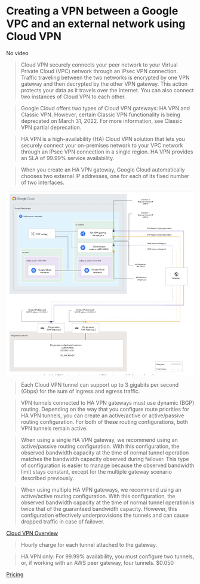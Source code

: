 # Creating a VPN between a Google VPC and an external network using Cloud VPN

No video

> Cloud VPN securely connects your peer network to your Virtual Private Cloud (VPC) network through an IPsec VPN connection. Traffic traveling between the two networks is encrypted by one VPN gateway and then decrypted by the other VPN gateway. This action protects your data as it travels over the internet. You can also connect two instances of Cloud VPN to each other.

> Google Cloud offers two types of Cloud VPN gateways: HA VPN and Classic VPN. However, certain Classic VPN functionality is being deprecated on March 31, 2022. For more information, see Classic VPN partial deprecation.

> HA VPN is a high-availability (HA) Cloud VPN solution that lets you securely connect your on-premises network to your VPC network through an IPsec VPN connection in a single region. HA VPN provides an SLA of 99.99% service availability.

> When you create an HA VPN gateway, Google Cloud automatically chooses two external IP addresses, one for each of its fixed number of two interfaces.

![VPN](vpn.png)

> Each Cloud VPN tunnel can support up to 3 gigabits per second (Gbps) for the sum of ingress and egress traffic.

> VPN tunnels connected to HA VPN gateways must use dynamic (BGP) routing. Depending on the way that you configure route priorities for HA VPN tunnels, you can create an active/active or active/passive routing configuration. For both of these routing configurations, both VPN tunnels remain active.

> When using a single HA VPN gateway, we recommend using an active/passive routing configuration. With this configuration, the observed bandwidth capacity at the time of normal tunnel operation matches the bandwidth capacity observed during failover. This type of configuration is easier to manage because the observed bandwidth limit stays constant, except for the multiple gateway scenario described previously.

> When using multiple HA VPN gateways, we recommend using an active/active routing configuration. With this configuration, the observed bandwidth capacity at the time of normal tunnel operation is twice that of the guaranteed bandwidth capacity. However, this configuration effectively underprovisions the tunnels and can cause dropped traffic in case of failover.

[Cloud VPN Overview](https://cloud.google.com/network-connectivity/docs/vpn/concepts/overview)

> Hourly charge for each tunnel attached to the gateway.

> HA VPN only: For 99.99% availability, you must configure two tunnels, or, if working with an AWS peer gateway, four tunnels.	$0.050

[Pricing](https://cloud.google.com/network-connectivity/docs/vpn/pricing)
